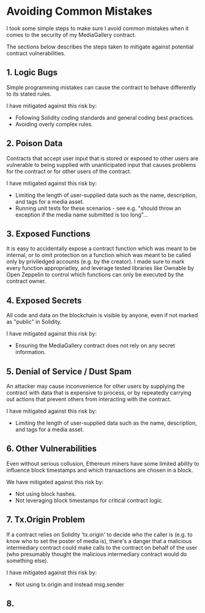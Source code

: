 # Avoiding Common Mistakes
I took some simple steps to make sure I avoid common mistakes when it comes to the security of my MediaGallery contract.

The sections below describes the steps taken to mitigate against potential contract vulnerabilities. 

## 1. Logic Bugs
Simple programming mistakes can cause the contract to behave differently to its stated rules. 

I have mitigated against this risk by:

* Following Solidity coding standards and general coding best practices.
* Avoiding overly complex rules.

## 2. Poison Data
Contracts that accept user input that is stored or exposed to other users are vulnerable to being supplied with unanticipated input that causes problems for the contract or for other users of the contract. 

I have mitigated against this risk by:

* Limiting the length of user-supplied data such as the name, description, and tags for a media asset.
* Running unit tests for these scenarios - see e.g. "should throw an exception if the media name submitted is too long"...

## 3. Exposed Functions
It is easy to accidentally expose a contract function which was meant to be internal, or to omit protection on a function which was meant to be called only by priviledged accounts (e.g. by the creator). I made sure to mark every function appropriatley, and leverage tested libraries like Ownable by Open Zeppelin to control which functions can only be executed by the contract owner.

## 4. Exposed Secrets
All code and data on the blockchain is visible by anyone, even if not marked as "public" in Solidity.

I have mitigated against this risk by:

* Ensuring the MediaGallery contract does not rely on any secret information.

## 5. Denial of Service / Dust Spam
An attacker may cause inconvenience for other users by supplying the contract with data that is expensive to process, or by repeatedly carrying out actions that prevent others from interacting with the contract.

I have mitigated against this risk by:

* Limiting the length of user-supplied data such as the name, description, and tags for a media asset.

## 6. Other Vulnerabilities
Even without serious collusion, Ethereum miners have some limited ability to influence block timestamps and which transactions are chosen in a block.

We have mitigated against this risk by:

* Not using block hashes.
* Not leveraging block timestamps for critical contract logic.

## 7. Tx.Origin Problem
If a contract relies on Solidity 'tx.origin' to decide who the caller is (e.g. to know who to set the poster of media is), there's a danger that a malicious intermediary contract could make calls to the contract on behalf of the user (who presumably thought the malicious intermediary contract would do something else).

I have mitigated against this risk by:

* Not using tx.origin and instead msg.sender

## 8. 
